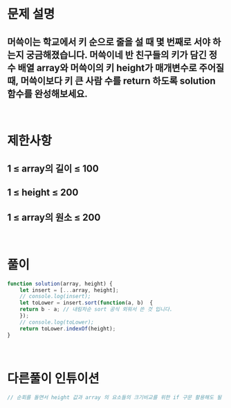 # 문제 설명
## 머쓱이는 학교에서 키 순으로 줄을 설 때 몇 번째로 서야 하는지 궁금해졌습니다. 머쓱이네 반 친구들의 키가 담긴 정수 배열 array와 머쓱이의 키 height가 매개변수로 주어질 때, 머쓱이보다 키 큰 사람 수를 return 하도록 solution 함수를 완성해보세요.

<br>

# 제한사항
## 1 ≤ array의 길이 ≤ 100
## 1 ≤ height ≤ 200
## 1 ≤ array의 원소 ≤ 200

<br>

# 풀이

```js
function solution(array, height) {
    let insert = [...array, height];
    // console.log(insert);
    let toLower = insert.sort(function(a, b)  {
    return b - a; // 내림차순 sort 공식 외워서 쓴 것 입니다.
    });
    // console.log(toLower);
    return toLower.indexOf(height);
}
```

<br>

# 다른풀이 인튜이션
```js
// 순회를 돌면서 height 값과 array 의 요소들의 크기비교를 위한 if 구문 활용해도 될 것 같습니다.
```
